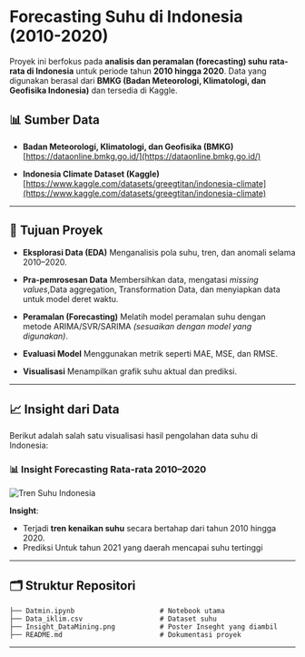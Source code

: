 
# Forecasting Suhu di Indonesia (2010-2020)

Proyek ini berfokus pada **analisis dan peramalan (forecasting) suhu rata-rata di Indonesia** untuk periode tahun **2010 hingga 2020**. Data yang digunakan berasal dari **BMKG (Badan Meteorologi, Klimatologi, dan Geofisika Indonesia)** dan tersedia di Kaggle.

## 📊 Sumber Data

* **Badan Meteorologi, Klimatologi, dan Geofisika (BMKG)**
  [https://dataonline.bmkg.go.id/](https://dataonline.bmkg.go.id/)

* **Indonesia Climate Dataset (Kaggle)**
  [https://www.kaggle.com/datasets/greegtitan/indonesia-climate](https://www.kaggle.com/datasets/greegtitan/indonesia-climate)

---

## 🎯 Tujuan Proyek

* **Eksplorasi Data (EDA)**
  Menganalisis pola suhu, tren, dan anomali selama 2010–2020.

* **Pra-pemrosesan Data**
  Membersihkan data, mengatasi *missing values*,Data aggregation, Transformation Data, dan menyiapkan data untuk model deret waktu.

* **Peramalan (Forecasting)**
  Melatih model peramalan suhu dengan metode ARIMA/SVR/SARIMA *(sesuaikan dengan model yang digunakan)*.

* **Evaluasi Model**
  Menggunakan metrik seperti MAE, MSE, dan RMSE.

* **Visualisasi**
  Menampilkan grafik suhu aktual dan prediksi.

---

## 📈 Insight dari Data

Berikut adalah salah satu visualisasi hasil pengolahan data suhu di Indonesia:

### 📊 Insight Forecasting Rata-rata 2010–2020

![Tren Suhu Indonesia](Insight_DataMining.png)

**Insight**:

* Terjadi **tren kenaikan suhu** secara bertahap dari tahun 2010 hingga 2020.
* Prediksi Untuk tahun 2021 yang daerah mencapai suhu tertinggi

---

## 🗂️ Struktur Repositori

```
├── Datmin.ipynb                     # Notebook utama
├── Data_iklim.csv                   # Dataset suhu
├── Insight_DataMining.png           # Poster Inseght yang diambil
├── README.md                        # Dokumentasi proyek
```

---
